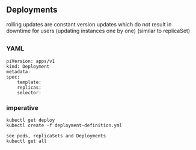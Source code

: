 ## Deployments
rolling updates are constant version updates which do not result in downtime for users (updating instances one by one)
(similar to replicaSet)


## 

### YAML
```angular2html
piVersion: apps/v1
kind: Deployment
metadata:
spec:
	template:
	replicas:
	selector:
```

### imperative

```angular2html
kubectl get deploy
kubectl create -f deployment-definition.yml

see pods, replicaSets and Deployments
kubectl get all
```